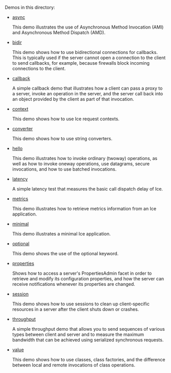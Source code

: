 Demos in this directory:

- [async](./async)

  This demo illustrates the use of Asynchronous Method Invocation
  (AMI) and Asynchronous Method Dispatch (AMD).

- [bidir](./bidir)

  This demo shows how to use bidirectional connections for callbacks.
  This is typically used if the server cannot open a connection to the
  client to send callbacks, for example, because firewalls block
  incoming connections to the client.

- [callback](./callback)

  A simple callback demo that illustrates how a client can pass a
  proxy to a server, invoke an operation in the server, and the server
  call back into an object provided by the client as part of that
  invocation.

- [context](./context)

  This demo shows how to use Ice request contexts.

- [converter](./converter)

  This demo shows how to use string converters.

- [hello](./hello)

  This demo illustrates how to invoke ordinary (twoway) operations, as
  well as how to invoke oneway operations, use datagrams, secure
  invocations, and how to use batched invocations.

- [latency](./latency)

  A simple latency test that measures the basic call dispatch delay of
  Ice.

- [metrics](./metrics)

  This demo illustrates how to retrieve metrics information from an
  Ice application.

- [minimal](./minimal)

  This demo illustrates a minimal Ice application.

- [optional](./optional)

  This demo shows the use of the optional keyword.

- [properties](./properties)

  Shows how to access a server's PropertiesAdmin facet in order to
  retrieve and modify its configuration properties, and how the server
  can receive notifications whenever its properties are changed.

- [session](./session)

  This demo shows how to use sessions to clean up client-specific
  resources in a server after the client shuts down or crashes.

- [throughput](./throughput)

  A simple throughput demo that allows you to send sequences of
  various types between client and server and to measure the maximum
  bandwidth that can be achieved using serialized synchronous
  requests.

- [value](./value)

  This demo shows how to use classes, class factories, and the
  difference between local and remote invocations of class operations.
